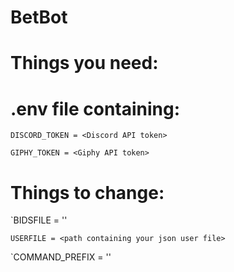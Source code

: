 # BetBot

# Things you need:
  # .env file containing:
  `DISCORD_TOKEN = <Discord API token>`
  
  `GIPHY_TOKEN = <Giphy API token>`
 
# Things to change:
  `BIDSFILE = '<path containing your json bids file>'
  
  `USERFILE = <path containing your json user file>`
  
  `COMMAND_PREFIX = '<Desired command prefix>'
